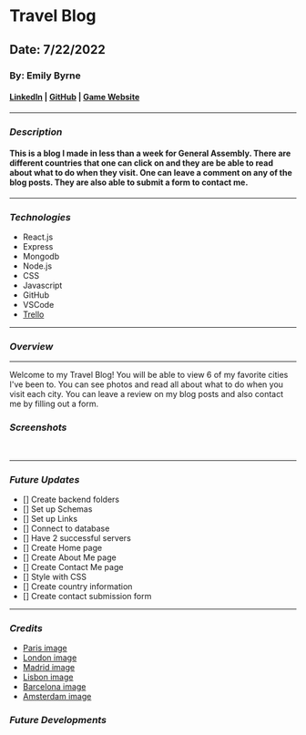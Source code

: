 # Travel Blog

## Date: 7/22/2022

### By: Emily Byrne

#### [LinkedIn](https://www.linkedin.com/in/emilybyrne3/) | [GitHub](https://github.com/embyrne13) | [Game Website]()

---

### **_Description_**

#### This is a blog I made in less than a week for General Assembly. There are different countries that one can click on and they are be able to read about what to do when they visit. One can leave a comment on any of the blog posts. They are also able to submit a form to contact me.

---

### **_Technologies_**

- React.js
- Express
- Mongodb
- Node.js
- CSS
- Javascript
- GitHub
- VSCode
- [Trello](https://trello.com/b/o8rZxOOq/travel-blog)

---

### **_Overview_**

---

Welcome to my Travel Blog! You will be able to view 6 of my favorite cities I've been to. You can see photos and read all about what to do when you visit each city. You can leave a review on my blog posts and also contact me by filling out a form.

### **_Screenshots_**

![]()
![]()
![]()
![]()

---

### **_Future Updates_**

- [] Create backend folders
- [] Set up Schemas
- [] Set up Links
- [] Connect to database
- [] Have 2 successful servers
- [] Create Home page
- [] Create About Me page
- [] Create Contact Me page
- [] Style with CSS
- [] Create country information
- [] Create contact submission form

---

### **_Credits_**

- [Paris image](https://cdn.britannica.com/54/75854-050-E27E66C0/Eiffel-Tower-Paris.jpg)
- [London image](https://upload.wikimedia.org/wikipedia/commons/9/93/Clock_Tower_-_Palace_of_Westminster%2C_London_-_May_2007.jpg)
- [Madrid image](https://media.timeout.com/images/101551169/750/562/image.jpg)
- [Lisbon image](https://afar-production.imgix.net/uploads/images/post_images/images/lBwKh4NcNJ/original_open-uri20130227-3596-nnqtp9?1383805514?ixlib=rails-0.3.0&auto=format%2Ccompress&crop=entropy&fit=crop&h=719&q=80&w=954)
- [Barcelona image](https://lp-cms-production.imgix.net/2019-06/8ae1c56041e64517e29372a889f1beb7-la-sagrada-familia.jpg)
- [Amsterdam image](<https://www.travelandleisure.com/thmb/qI_QQdbY_6YNhxXNXGgeT3EhjkU=/1200x1200/smart/filters:no_upscale()/amsterdam-nl-AMSTERDAMTG0521-6d2bfaac29704667a950bcf219680640.jpg>)

### **_Future Developments_**
